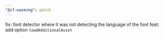 ```yaml
---
"@cf-wasm/og": patch
---
```


fix: font detector where it was not detecting the language of the font
feat: add option `loadAdditionalAsset`
